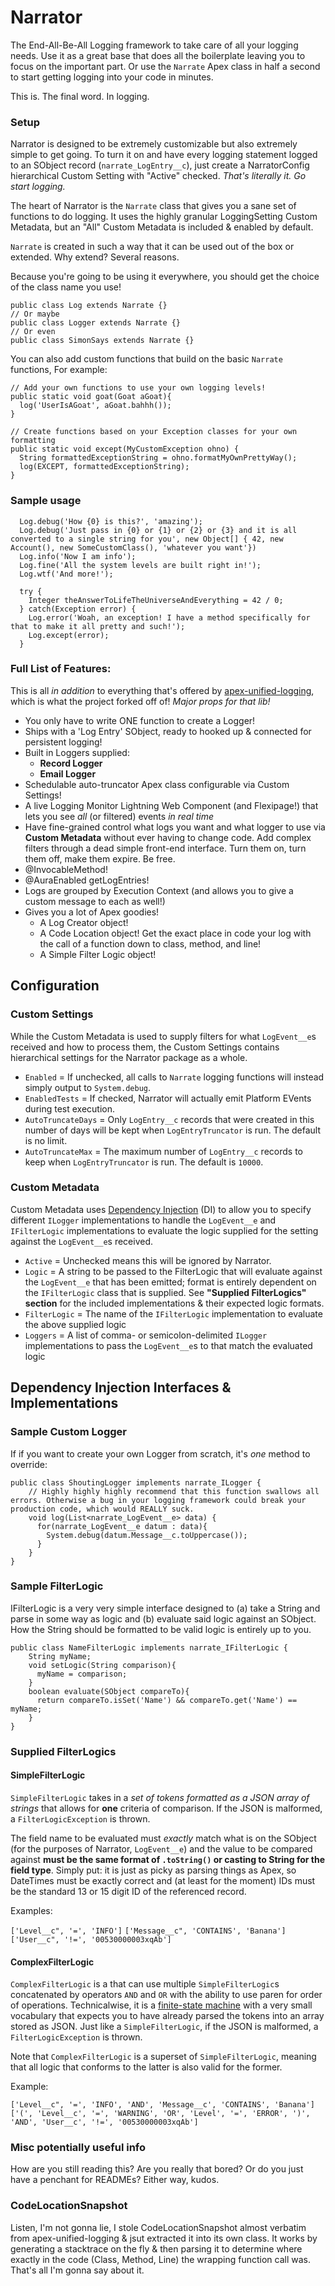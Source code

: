 # Narrator

The End-All-Be-All Logging framework to take care of all your logging needs.
Use it as a great base that does all the boilerplate leaving you to focus on the important part.
Or use the `Narrate` Apex class in half a second to start getting logging into your code in minutes.

This is. The final word. In logging.

### Setup

Narrator is designed to be extremely customizable but also extremely simple to get going. To turn it on and have every logging statement logged to an SObject record (`narrate_LogEntry__c`), just create a NarratorConfig hierarchical Custom Setting with "Active" checked. _That's literally it. Go start logging._


The heart of Narrator is the `Narrate` class that gives you a sane set of functions to do logging. It uses the highly granular LoggingSetting Custom Metadata, but an "All" Custom Metadata is included & enabled by default.

`Narrate` is created in such a way that it can be used out of the box or extended. Why extend? Several reasons.

Because you're going to be using it everywhere, you should get the choice of the class name you use!

```apex
public class Log extends Narrate {}
// Or maybe
public class Logger extends Narrate {}
// Or even
public class SimonSays extends Narrate {}
```

You can also add custom functions that build on the basic `Narrate` functions, For example:

```apex
// Add your own functions to use your own logging levels!
public static void goat(Goat aGoat){
  log('UserIsAGoat', aGoat.bahhh());
}

// Create functions based on your Exception classes for your own formatting
public static void except(MyCustomException ohno) {
  String formattedExceptionString = ohno.formatMyOwnPrettyWay();
  log(EXCEPT, formattedExceptionString);
}
```


### Sample usage

```apex
  Log.debug('How {0} is this?', 'amazing');
  Log.debug('Just pass in {0} or {1} or {2} or {3} and it is all converted to a single string for you', new Object[] { 42, new Account(), new SomeCustomClass(), 'whatever you want'})
  Log.info('Now I am info');
  Log.fine('All the system levels are built right in!');
  Log.wtf('And more!');

  try {
    Integer theAnswerToLifeTheUniverseAndEverything = 42 / 0;
  } catch(Exception error) {
    Log.error('Woah, an exception! I have a method specifically for that to make it all pretty and such!');
    Log.except(error);
  }
```



### Full List of Features:

This is all *in addition* to everything that's offered by [apex-unified-logging](https://github.com/rsoesemann/apex-unified-logging), which is what the project forked off of! *Major props for that lib!*

  - You only have to write ONE function to create a Logger!
  - Ships with a 'Log Entry' SObject, ready to hooked up & connected for persistent logging!
  - Built in Loggers supplied:
    - **Record Logger**
    - **Email Logger**
  - Schedulable auto-truncator Apex class configurable via Custom Settings!
  - A live Logging Monitor Lightning Web Component (and Flexipage!) that lets you see _all_ (or filtered) events _in real time_
  - Have fine-grained control what logs you want and what logger to use via **Custom Metadata** without ever having to change code. Add complex filters through a dead simple front-end interface. Turn them on, turn them off, make them expire. Be free.
  - @InvocableMethod!
  - @AuraEnabled getLogEntries!
  - Logs are grouped by Execution Context (and allows you to give a custom message to each as well!)
  - Gives you a lot of Apex goodies!
    - A Log Creator object!
    - A Code Location object! Get the exact place in code your log with the call of a function down to class, method, and line!
    - A Simple Filter Logic object!


## Configuration

### Custom Settings

While the Custom Metadata is used to supply filters for what `LogEvent__e`s received and how to process them, the Custom Settings contains hierarchical settings for the Narrator package as a whole.

  - `Enabled` = If unchecked, all calls to `Narrate` logging functions will instead simply output to `System.debug`.
  - `EnabledTests` = If checked, Narrator will actually emit Platform EVents during test execution.
  - `AutoTruncateDays` = Only `LogEntry__c` records that were created in this number of days will be kept when `LogEntryTruncator` is run. The default is no limit.
  - `AutoTruncateMax` = The maximum number of `LogEntry__c` records to keep when `LogEntryTruncator` is run. The default is `10000`.


### Custom Metadata

Custom Metadata uses [Dependency Injection](https://en.wikipedia.org/wiki/Dependency_injection) (DI) to allow you to specify different `ILogger` implementations to handle the `LogEvent__e` and `IFilterLogic` implementations to evaluate the logic supplied for the setting against the `LogEvent__e`s received.

  - `Active` = Unchecked means this will be ignored by Narrator.
  - `Logic` = A string to be passed to the FilterLogic that will evaluate against the `LogEvent__e` that has been emitted; format is entirely dependent on the `IFilterLogic` class that is supplied. See __"Supplied FilterLogics" section__ for the included implementations & their expected logic formats.
  - `FilterLogic` = The name of the `IFilterLogic` implementation to evaluate the above supplied logic
  - `Loggers` = A list of comma- or semicolon-delimited `ILogger` implementations to pass the `LogEvent__e`s to that match the evaluated logic



## Dependency Injection Interfaces & Implementations

### Sample Custom Logger

If if you want to create your own Logger from scratch, it's *one* method to override:

```apex
public class ShoutingLogger implements narrate_ILogger {
    // Highly highly highly recommend that this function swallows all errors. Otherwise a bug in your logging framework could break your production code, which would REALLY suck.
    void log(List<narrate_LogEvent__e> data) {
      for(narrate_LogEvent__e datum : data){
        System.debug(datum.Message__c.toUppercase());
      }
    }
}
```

### Sample FilterLogic

IFilterLogic is a very very simple interface designed to (a) take a String and parse in some way as logic and (b) evaluate said logic against an SObject. How the String should be formatted to be valid logic is entirely up to you.

```apex
public class NameFilterLogic implements narrate_IFilterLogic {
    String myName;
    void setLogic(String comparison){
      myName = comparison;
    }
    boolean evaluate(SObject compareTo){
      return compareTo.isSet('Name') && compareTo.get('Name') == myName;
    }
}
```

### Supplied FilterLogics

#### SimpleFilterLogic

`SimpleFilterLogic` takes in a _set of tokens formatted as a JSON array of strings_ that allows for **one** criteria of comparison. If the JSON is malformed, a `FilterLogicException` is thrown.

The field name to be evaluated must _exactly_ match what is on the SObject (for the purposes of Narrator, `LogEvent__e`) and the value to be compared against **must be the same format of `.toString()` or casting to String for the field type**. Simply put: it is just as picky as parsing things as Apex, so DateTimes must be exactly correct and (at least for the moment) IDs must be the standard 13 or 15 digit ID of the referenced record.

Examples:

`['Level__c", '=', 'INFO']`
`['Message__c", 'CONTAINS', 'Banana']`
`['User__c", '!=', '00530000003xqAb']`


#### ComplexFilterLogic

`ComplexFilterLogic` is a that can use multiple `SimpleFilterLogic`s concatenated by operators `AND` and `OR` with the ability to use paren for order of operations. Technicalwise, it is a [finite-state machine](https://en.wikipedia.org/wiki/Finite-state_machine) with a very small vocabulary that expects you to have already parsed the tokens into an array stored as JSON. Just like a `SimpleFilterLogic`, if the JSON is malformed, a `FilterLogicException` is thrown.

Note that `ComplexFilterLogic` is a superset of `SimpleFilterLogic`, meaning that all logic that conforms to the latter is also valid for the former.

Example:

`['Level__c", '=', 'INFO', 'AND', 'Message__c', 'CONTAINS', 'Banana']`
`['(', 'Level__c', '=', 'WARNING', 'OR', 'Level', '=', 'ERROR', ')', 'AND', 'User__c', '!=', '00530000003xqAb']`


### Misc potentially useful info

How are you still reading this? Are you really that bored? Or do you just have a penchant for READMEs? Either way, kudos.

### CodeLocationSnapshot

Listen, I'm not gonna lie, I stole CodeLocationSnapshot almost verbatim from apex-unified-logging & jsut extracted it into its own class. It works by generating a stacktrace on the fly & then parsing it to determine where exactly in the code (Class, Method, Line) the wrapping function call was. That's all I'm gonna say about it.